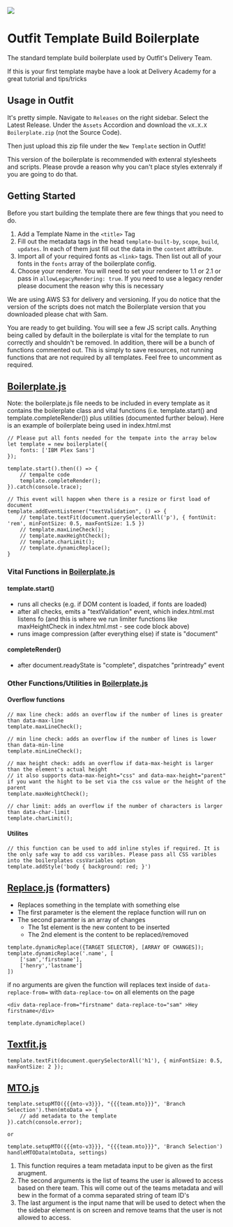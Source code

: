 [![](https://data.jsdelivr.com/v1/package/gh/OutfitDelivery/boilerplate/badge)](https://www.jsdelivr.com/package/gh/OutfitDelivery/boilerplate)

# Outfit Template Build Boilerplate
The standard template build boilerplate used by Outfit's Delivery Team.

If this is your first template maybe have a look at Delivery Academy for a great tutorial and tips/tricks

## Usage in Outfit
It's pretty simple. Navigate to `Releases` on the right sidebar. Select the Latest Release. Under the `Assets` Accordion and download the `vX.X.X Boilerplate.zip` (not the Source Code).

Then just upload this zip file under the `New Template` section in Outfit! 

This version of the boilerplate is recommended with extenral stylesheets and scripts. Please provde a reason why you can't place styles extenraly if you are going to do that.

## Getting Started
Before you start building the template there are few things that you need to do.
1. Add a Template Name in the `<title>` Tag 
2. Fill out the metadata tags in the head `template-built-by`, `scope`, `build`, `updates`. In each of them just fill out the data in the `content` attribute.
3. Import all of your required fonts as `<link>` tags. Then list out all of your fonts in the `fonts` array of the boilerplate config.
4. Choose your renderer. You will need to set your renderer to 1.1 or 2.1 or pass in `allowLegacyRendering: true`. If you need to use a legacy render please document the reason why this is necessary

We are using AWS S3 for delivery and versioning. If you do notice that the version of the scripts does not match the Boilerplate version that you downloaded please chat with Sam.

You are ready to get building. You will see a few JS script calls. Anything being called by default in the boilerplate is vital for the template to run correctly and shouldn't be removed. In addition, there will be a bunch of functions commented out. This is simply to save resources, not running functions that are not required by all templates. Feel free to uncomment as required.


## [Boilerplate.js](modules/boilerplate.js)
Note: the boilerplate.js file needs to be included in every template as it contains the boilerplate class and vital functions (i.e. template.start() and template.completeRender()) plus utilities (documented further below). Here is an example of boilerplate being used in index.html.mst
```
// Please put all fonts needed for the tempate into the array below
let template = new boilerplate({
    fonts: ['IBM Plex Sans']
});

template.start().then(() => {
    // tempalte code
    template.completeRender();
}).catch(console.trace);

// This event will happen when there is a resize or first load of document
template.addEventListener("textValidation", () => {
    // template.textFit(document.querySelectorAll('p'), { fontUnit: 'rem', minFontSize: 0.5, maxFontSize: 1.5 })
    // template.maxLineCheck();
    // template.maxHeightCheck();
    // template.charLimit();
    // template.dynamicReplace();
}
```

### Vital Functions in [Boilerplate.js](modules/boilerplate.js)
#### template.start()
- runs all checks (e.g. if DOM content is loaded, if fonts are loaded) 
- after all checks, emits a "textValidation" event, which index.html.mst listens fo (and this is where we run limiter functions like maxHeightCheck in index.html.mst - see code block above)
- runs image compression (after everything else) if state is "document"


#### completeRender()
- after document.readyState is "complete", dispatches "printready" event


### Other Functions/Utilities in [Boilerplate.js](modules/boilerplate.js)
#### Overflow functions
```
// max line check: adds an overflow if the number of lines is greater than data-max-line 
template.maxLineCheck();

// min line check: adds an overflow if the number of lines is lower than data-min-line 
template.minLineCheck();

// max height check: adds an overflow if data-max-height is larger than the element's actual height
// it also supports data-max-height="css" and data-max-height="parent" if you want the hight to be set via the css value or the height of the parent  
template.maxHeightCheck();

// char limit: adds an overflow if the number of characters is larger than data-char-limit
template.charLimit();
```
#### Utilites
```
// this function can be used to add inline styles if required. It is the only safe way to add css varibles. Please pass all CSS varibles into the boilerplates cssVariables option 
template.addStyle('body { background: red; }')
```

<!-- - setSize()
    Sets the font size based on the window width & height, and some other factors.
- setupPlaceholder()
    If certain conditions are met, this function creates and inserts a div class="placeholderImage" at the beginning of the <page>.
- setOutfitState()
    Determines if the window is in mode of exports, templates, projects, preview or localhost, adds a correspdonding HTML attribute "document-state" with that value, e.g. document-state="exports", and returns that value.
- imageCompression()
    Selects any img element with a [data-custom-compression] attribute and adds a query flag to the image URL so that large images don't affect performance in preview mode.
- pageHeightSetup()
    Based on the renderer (either "1" or "2"), returns the appropriate page height. For renderer 1, or if renderer is not set, this is 100vh. For renderer 2, this is calc(100vh - 1px) to adjust for the "magic pixel" error.
- setupMutationObserver()
    creates a new MutationObserver from the provided parameters.
- invalidFontList()
    checks if there were no fonts listed or if the placeholder "PUT_ALL_FONT_NAMES_HERE" is still present, and if either of these is true, returns true (i.e. the font list IS invalid) -->

## [Replace.js](modules/replace.js) (formatters)
- Replaces something in the template with something else
- The first parameter is the element the replace function will run on
- The second paramter is an array of changes
    - The 1st element is the new content to be inserted
    - The 2nd element is the content to be replaced/removed
```
template.dynamicReplace({TARGET SELECTOR}, [ARRAY OF CHANGES]);
template.dynamicReplace('.name', [
    ['sam','firstname'],
    ['henry','lastname']
])
```
if no arguments are given the function will replaces text inside of `data-replace-from=` with `data-replace-to=` on all elements on the page

`<div data-replace-from="firstname" data-replace-to="sam" >Hey firstname</div>`
```
template.dynamicReplace()
```
## [Textfit.js](modules/textFit.js) 
```
template.textFit(document.querySelectorAll('h1'), { minFontSize: 0.5, maxFontSize: 2 });
```

## [MTO.js](modules/mto.js) 
```
template.setupMTO({{{mto-v3}}}, "{{{team.mto}}}", 'Branch Selection').then(mtoData => {
    // add metadata to the template
}).catch(console.error);

or 

template.setupMTO({{{mto-v3}}}, "{{{team.mto}}}", 'Branch Selection')
handleMTOData(mtoData, settings)
```

<!-- The purpose of this function is to implement MTO v3 into a template. Not sure what MTO is, well then you probably shouldn't be using it in the template. Essentially MTO enables Multi-Team Owners (MTO) functionality. It makes use of the Team-Metadata input type from Outfit. The Team-Metadata input type lists out all the teams within a specific account and allows a user to select one or more team/s, then the input returns an array of the team/s meta-data. The MTO function comes in and hides all the teams listed within the input except the ones listed in the team.mto team metadata field. It also disables the input functionality on templates. -->

1. This function requires a team metadata input to be given as the first arugment. 
2. The second arguments is the list of teams the user is allowed to access based on there team. This will come out of the teams metadata and will bew in the format of a comma separated string of team ID's 
3. The last argument is the input name that will be used to detect when the the sidebar element is on screen and remove teams that the user is not allowed to access. 